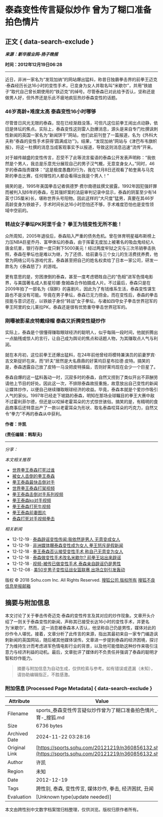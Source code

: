 # 泰森变性传言疑似炒作 曾为了糊口准备拍色情片

## 正文 { data-search-exclude }


**_来源：新华报业网-扬子晚报_**

**时间：2012年12月19日06:28**

---

近日，非洲一家名为“发现加纳”的网站爆出猛料，称昔日独霸拳击界的前拳王迈克·泰森经历长达16小时的变性手术，已变身为女人并取名叫“米歇尔”，并用“铁娘子”取代自己曾长期使用的“铁迈克”的绰号。尽管泰森已对此给予否认，坚称还是做男人好，但外界还是乐此不疲地疯狂热炒泰森变性的话题。

### 46岁高龄+难度太高 泰森变性16小时哪够

尽管昔日风光无限的泰森，现在已经渐趋没落，可但凡这位前拳王闹出点动静，依旧是体坛的焦点。实际上，泰森变性这则雷人劲爆消息，源头是来自专门杜撰讽刺性新闻的英国一家名为“新闻饼干”网站，他们此前刊登了一篇报道，名为《外科大夫称“泰森的变性手术获得‘圆满成功’”》。结果，“发现加纳”网站与《津巴布韦旗帜报》，将这一杜撰的消息当成客观事实予以报道，导致这则消息迅速“流传”开来。

对于越传越盛的变性传言，忍受不了此等流言蜚语的泰森公开发表声明称：“我依然是个男人，我总是乐意充分展现自己的男子汉气概，无意变身女人。”同时，46岁的泰森指责媒体：“这是极度愚蠢的行为，我在12月8日还观看了帕奎奥与马克斯的拳击比赛，任何理性的人都会看得出我是个男人！”

搞笑的是，1995年美国拳击记者佩德罗·费尔南德兹撰文披露，1992年因犯强奸罪而被判入狱6年的泰森，在其强奸案的法庭审判记录中显示，泰森的阴茎至少有14英寸(35厘米)长，堪称世界头号阳物。因此这样的“大尺度”猛男，真要在其46岁高龄变身为铁娘子，手术时间长达16小时恐怕还不够，手术难度恐怕也是变性领域中空前的。

### 转战女子拳坛PK阿里千金？ 拳王为钱变性无所不能！

众所周知，2005年退役后，泰森陷入严重的债务危机。曾在体育明星福布斯榜上力压NBA巨星乔丹、富甲体坛的泰森，由于挥霍无度加上被著名的吸血鬼经纪人唐金坑害，银行存款一度只剩下5000美元！经过两度牢狱之灾与三次吊销拳击执照，泰森在拳坛也是难以为继，为了还债、给前妻与三个女儿的生活费抚养费，他曾为网络公司与游戏代言。泰森甚至把自己的姓名权卖给了日本一家公司，研发一款名为《泰森怒了》的游戏。

更有意思的是，穷困潦倒的泰森，甚至一度考虑牺牲自己的“色相”进军色情电影界，与美国著名成人影星珍娜·詹姆森合作拍摄成人片。不过最后，泰森只是在2009年拍了一部名为《宿醉》的喜剧片。因此为了有钱维系生活，泰森变性谋生路也不是没有可能。毕竟在男子拳坛，泰森已无力捞金。而在变性后，泰森的拳击技能与意识还在，以铁娘子身份“转战”女子拳坛，与诸如四夺女子拳击世界冠军的拳王阿里的女儿莱拉PK，泰森还是很有优势重夺拳击世界冠军的。

### 刚曝被影星皮特戴绿帽 泰森又折腾变性疑炒作

实际上，泰森是个很懂得赚取眼球经济的聪明人，似乎每隔一段时间，他就折腾出一点脑残或惊人的言行，让自己成为舆论的焦点和话题人物，为其赚取点人气与利润。

就在本月初，这位前拳王还爆出猛料，在24年前他曾经将模特兼演员的前妻罗宾·吉文斯捉奸在床，而“奸夫”居然是大名鼎鼎的好莱坞巨星布拉德·皮特。搞笑的是，泰森透露自己放了皮特一马没把皮特揍扁，否则好莱坞现在会少一个巨星了。

泰森自爆的这一猛料轰动一时，沉寂多时的泰森，自然又捞到了类似开出不菲酬劳请他上节目的好处。因此这一次，不排除泰森故技重施，故意放出自己变性的新闻让媒体炒作，以便自己继续赚取眼球经济的收益。毕竟，泰森本就是个爱炒作吸引人气的家伙。1997年已经走下坡路的泰森，明知在那场全球瞩目的拳王大赛中敌不过霍利菲尔德，但还是以咬掉老霍耳朵的方式惊世骇俗。搞笑的是，有精明的食品商事后还特意出产了一款以老霍耳朵为形状、取名泰森咬耳朵的巧克力，自然又令“拳力”不再的泰森从中获利。 

**作者：许凯**

**(责任编辑：韩犁夫)**

--- 

*分享：* 

*本文相关推荐*

- [世界拳王泰森打死过谁](https://www.sogou.com/web?query=世界拳王泰森打死过谁&p=02210102&fhintidx=0)
- [被女人击倒的拳王泰森](https://www.sogou.com/web?query=被女人击倒的拳王泰森&p=02210102&fhintidx=1)
- [拳王泰森最快击倒对手](https://www.sogou.com/web?query=拳王泰森最快击倒对手&p=02210102&fhintidx=2)
- [世界拳王泰森打架视频](https://www.sogou.com/web?query=世界拳王泰森打架视频&p=02210102&fhintidx=3)
- [拳王泰森击倒对手系列视频](https://www.sogou.com/web?query=拳王泰森击倒对手系列视频&p=02210102&fhintidx=4)
- [拳王泰森ko对手视频](https://www.sogou.com/web?query=拳王泰森ko对手视频&p=02210102&fhintidx=5)
- [拳王泰森打死牛视频](https://www.sogou.com/web?query=拳王泰森打死牛视频&p=02210102&fhintidx=6)
- [拳王泰森前妻图片](https://www.sogou.com/web?query=拳王泰森前妻图片&p=02210102&fhintidx=7)
- [泰森打死对手视频拳击](https://www.sogou.com/web?query=泰森打死对手视频拳击&p=02210102&fhintidx=8)

*相关新闻*

- 12-12-19 · [泰森辟谣变性传闻:我依然是男人 无意变成女人](https://sports.sohu.com/20121219/n360850500.shtml)
- 12-12-19 · [非洲媒体曝泰森变性成为女人 拳王怒斥是假新闻](https://sports.sohu.com/20121219/n360843794.shtml)
- 12-12-18 · [拳王泰森否认接受变性手术 称自己无意变为女人](https://sports.sohu.com/20121218/n360804938.shtml)
- 12-12-18 · [泰森做变性手术改名米歇尔? 前拳王站出来辟谣](https://sports.sohu.com/20121218/n360799257.shtml)
- 12-12-18 · [视频-被传已做变性手术 泰森亲自辟谣仍是男性](https://s.sohu.com/20121218/n360768057.shtml)
- 12-12-08 · [美50岁男子变性征战女篮联赛 出场立刻引发轰动](https://sports.sohu.com/20121208/n359853323.shtml)

版权 © 2018 Sohu.com Inc. All Rights Reserved. [搜狐公司 版权所有](https://corp.sohu.com/s2007/copyright/) [搜狐不良信息举报邮箱](mailto:jubao@contact.sohu.com)
<!-- tcd_original_link https://sports.sohu.com/20121219/n360856132.shtml -->
## 摘要与附加信息

<!-- tcd_abstract -->
本文讨论了关于拳击传奇迈克·泰森的变性传言及其对应的炒作现象。文章开头介绍了一则关于泰森变性的新闻，声称其已接受长达16小时的变性手术，并更名为‘米歇尔’。然而，这一消息被泰森本人否认，他坚称自己仍是男性，媒体对此的炒作令人堪忧。接着，文章分析了此传言的来源，指出其最初来自一家专门编造讽刺新闻的英国网站，随后被其他媒体误传。文章进一步提到泰森的经济困境，探讨了为维持生计而考虑进军色情电影行业的背景，以及他可能借助这种炒作来吸引注意力与经济利益的动机。最后，文章批评了媒体的不负责任并强调了泰森的聪明才智和炒作能力。
<!-- tcd_abstract_end -->

> 摘要与附加信息为自动生成，仅供检索与参考。如有错误或遗漏（未知），请协助编辑指正，不胜感激。

### 附加信息 [Processed Page Metadata] { data-search-exclude }

| Attribute       | Value                                  |
|-----------------|----------------------------------------|
| Filename        | sports_泰森变性传言疑似炒作曾为了糊口准备拍色情片_-_体育-_搜狐.md                             |
| Size            | 6736 bytes                           |
| Archived Date   | 2024-11-22 03:28:16                             |
| Original Link   | [https://sports.sohu.com/20121219/n360856132.shtml](https://sports.sohu.com/20121219/n360856132.shtml)                       |
| Author          | 许凯                               |
| Region          | 未知                               |
| Date            | 2012-12-19                                 |
| Tags            | 跨性别, 泰森, 变性传言, 媒体炒作, 拳击, 经济困扰, 丑闻                                 |
| Evaluation            | [Unknown type(update needed)]                                 |
<!-- tcd_table_end -->

本文由跨性别中文数字档案馆归档整理，仅供浏览。版权归原作者所有。
